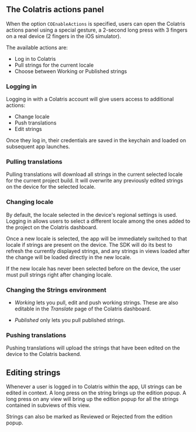 ## The Colatris actions panel

When the option `COEnableActions` is specified, users can open the Colatris actions panel using a special gesture, a 2-second long press with 3 fingers on a real device (2 fingers in the iOS simulator).


The available actions are:

* Log in to Colatris
* Pull strings for the current locale
* Choose between Working or Published strings

### Logging in

Logging in with a Colatris account will give users access to additional actions:

* Change locale
* Push translations
* Edit strings


Once they log in, their credentials are saved in the keychain and loaded on subsequent app launches.


### Pulling translations

Pulling translations will download all strings in the current selected locale for the current project build. It will overwrite any previously edited strings on the device for the selected locale.


### Changing locale

By default, the locale selected in the device's regional settings is used. Logging in allows users to select a different locale among the ones added to the project on the Colatris dashboard. 


Once a new locale is selected, the app will be immediately switched to that locale if strings are present on the device. The SDK will do its best to refresh the currently displayed strings, and any strings in views loaded after the change will be loaded directly in the new locale.


If the new locale has never been selected before on the device, the user must pull strings right after changing locale.

### Changing the Strings environment

* _Working_ lets you pull, edit and push working strings. These are also editable in the _Translate_ page of the Colatris dashboard. 

* _Published_ only lets you pull published strings.

### Pushing translations

Pushing translations will upload the strings that have been edited on the device to the Colatris backend. 


## Editing strings

Whenever a user is logged in to Colatris within the app, UI strings can be edited in context. A long press on the string brings up the edition popup. A long press on any view will bring up the edition popup for all the strings contained in subviews of this view.

Strings can also be marked as Reviewed or Rejected from the edition popup.


